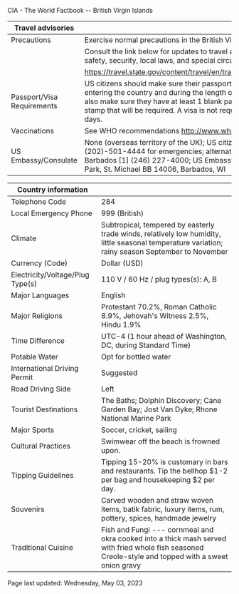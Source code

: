 CIA - The World Factbook -- British Virgin Islands

| Travel advisories | |
| --- | --- |
| Precautions | Exercise normal precautions in the British Virgin Islands. |
| | Consult the link below for updates to travel advisories and statements on safety, security, local laws, and special circumstances in this country. |
| | <https://travel.state.gov/content/travel/en/traveladvisories/traveladvisories.html> |
| Passport/Visa Requirements | US citizens should make sure their passport is valid at the date of their entering the country and during the length of their entire visit. They should also make sure they have at least 1 blank page in their passport for any entry stamp that will be required. A visa is not required for stays of less than 30 days. |
| Vaccinations | See WHO recommendations  <http://www.who.int/> |
| US Embassy/Consulate | None (overseas territory of the UK); US citizens may call US Dept of State (202)-501-4444 for emergencies; alternate contact is the US Embassy in Barbados [1] (246) 227-4000; US Embassy in Bridgetown, Wildey Business Park, St. Michael BB 14006, Barbados, WI |

| Country information |  |
| --- | --- |
| Telephone Code | 284 |
| Local Emergency Phone | 999 (British) |
| Climate | Subtropical, tempered by easterly trade winds, relatively low humidity, little seasonal temperature variation; rainy season September to November |
| Currency (Code) | Dollar (USD) |
| Electricity/Voltage/Plug Type(s) | 110 V / 60 Hz / plug types(s): A, B |
| Major Languages | English |
| Major Religions | Protestant 70.2%, Roman Catholic 8.9%, Jehovah's Witness 2.5%, Hindu 1.9% |
| Time Difference | UTC-4 (1 hour ahead of Washington, DC, during Standard Time) |
| Potable Water | Opt for bottled water |
| International Driving Permit | Suggested |
| Road Driving Side | Left |
| Tourist Destinations | The Baths; Dolphin Discovery; Cane Garden Bay; Jost Van Dyke; Rhone National Marine Park |
| Major Sports | Soccer, cricket, sailing |
| Cultural Practices | Swimwear off the beach is frowned upon. |
| Tipping Guidelines | Tipping 15-20% is customary in bars and restaurants. Tip the bellhop $1-2 per bag and housekeeping $2 per day. |
| Souvenirs | Carved wooden and straw woven items, batik fabric, luxury items, rum, pottery, spices, handmade jewelry |
| Traditional Cuisine | Fish and Fungi --- cornmeal and okra cooked into a thick mash served with fried whole fish seasoned Creole-style and topped with a sweet onion gravy |

Page last updated: Wednesday, May 03, 2023
